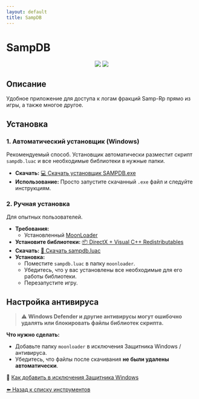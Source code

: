 ```yaml
---
layout: default
title: SampDB
---
```


# SampDB

<p align="center">
  <img src="https://img.shields.io/badge/status-active-brightgreen?style=flat-square">
  <img src="https://img.shields.io/badge/moonloader-supported-blue?style=flat-square">
</p>

## Описание

Удобное приложение для доступа к логам фракций Samp-Rp прямо из игры, а также многое другое.

## Установка

### 1. Автоматический установщик (Windows)

Рекомендуемый способ. Установщик автоматически разместит скрипт `sampdb.luac` и все необходимые библиотеки в нужные папки.

- **Скачать:** [💻 Скачать установщик SAMPDB.exe](https://github.com/amfeeque/samp.tools/raw/main/SampDB/SAMPDB.exe)
- **Использование:** Просто запустите скачанный `.exe` файл и следуйте инструкциям.

### 2. Ручная установка

Для опытных пользователей.

- **Требования:**
  - Установленный [MoonLoader](https://blast.hk/threads/13305/)
- **Установите библиотеки:**
   [📦 DirectX + Visual C++ Redistributables](https://github.com/amfeeque/samp.tools/raw/main/atoolsfiles/dx+vcredist.rar)
- **Скачать:** [📜 Скачать sampdb.luac](https://github.com/amfeeque/samp.tools/raw/main/SampDB/sampdb.luac)
- **Установка:**
  - Поместите `sampdb.luac` в папку `moonloader`.
  - Убедитесь, что у вас установлены все необходимые для его работы библиотеки.
  - Перезапустите игру.

## Настройка антивируса

> ⚠️ **Windows Defender и другие антивирусы могут ошибочно удалять или блокировать файлы библиотек скрипта.**

**Что нужно сделать:**
- Добавьте папку `moonloader` в исключения Защитника Windows / антивируса.
- Убедитесь, что файлы после скачивания **не были удалены автоматически**.

📖 [Как добавить в исключения Защитника Windows](https://remontka.pro/exclusions-defender-windows-10/)

[⬅️ Назад к списку инструментов](/samp.tools/)

